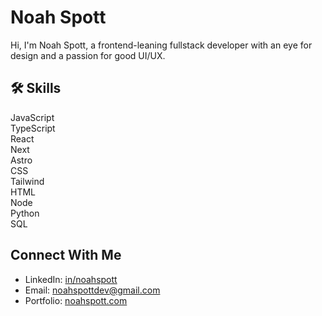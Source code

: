 # Noah Spott
Hi, I'm Noah Spott, a frontend-leaning fullstack developer with an eye for design and a passion for good UI/UX. 

## 🛠️ Skills
JavaScript<br/>
TypeScript<br/>
React<br/>
Next<br/>
Astro<br/>
CSS<br/>
Tailwind<br/>
HTML<br/>
Node<br/>
Python<br/>
SQL<br/>

## Connect With Me
- LinkedIn: [in/noahspott](https://www.linkedin.com/in/noahspott/)
- Email: [noahspottdev@gmail.com](mailto:noahspottdev@gmail.com)
- Portfolio: [noahspott.com](https://noahspott.com)
